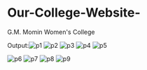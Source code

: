 # Our-College-Website-
G.M. Momin Women's College

Output:![p1](https://github.com/sheezasayyed/Our-College-Website-/assets/122882451/cbcbf42f-a029-4029-a4d6-3311f46f705b)
![p2](https://github.com/sheezasayyed/Our-College-Website-/assets/122882451/b673e9ee-599e-4f33-b244-5b07717aa74e)
![p3](https://github.com/sheezasayyed/Our-College-Website-/assets/122882451/f1dbeb2f-4eca-4643-861f-628e092f2102)
![p4](https://github.com/sheezasayyed/Our-College-Website-/assets/122882451/ba72e561-2010-47b8-a104-0c1decdea5d8)
![p5](https://github.com/sheezasayyed/Our-College-Website-/assets/122882451/cb16a01b-7dd8-4f97-a6ce-31351231f94f)

![p6](https://github.com/sheezasayyed/Our-College-Website-/assets/122882451/b71f8988-c297-450b-8b00-96254114b2a2)
![p7](https://github.com/sheezasayyed/Our-College-Website-/assets/122882451/c6b6b7c0-777f-4b47-9d99-494c2cbc5354)
![p8](https://github.com/sheezasayyed/Our-College-Website-/assets/122882451/865ea298-b109-45c5-812c-654c471d5df3)
![p9](https://github.com/sheezasayyed/Our-College-Website-/assets/122882451/d7cad1ef-2cdf-4cda-b80c-69dc86ec2063)
